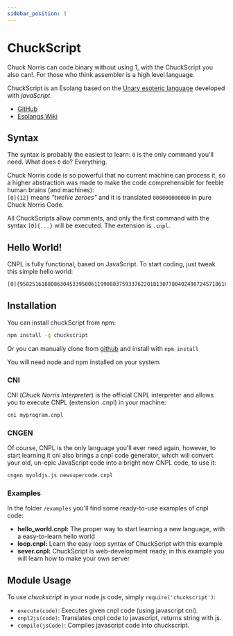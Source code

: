 ```yaml
---
sidebar_position: 3
---
```


# ChuckScript

Chuck Norris can code binary without using 1, with the ChuckScript you also can!. For those who think assembler is a high level language.

ChuckScript is an Esolang based on the [Unary esoteric language](https://esolangs.org/wiki/Unary) developed with _javaScript_.

-   [GitHub](https://github.com/angrykoala/chuckscript)
-   [Esolangs Wiki](https://esolangs.org/wiki/ChuckScript)

## Syntax

The syntax is probably the easiest to learn: `0` is the only command you'll need. What does `0` do? Everything.

Chuck Norris code is so powerful that no current machine can process it, so a higher abstraction was made to make the code comprehensible for feeble human brains (and machines):  
`[0]{12}` means _"twelve zeroes"_ and it is translated `000000000000` in pure Chuck Norris Code.

All ChuckScripts allow comments, and only the first command with the syntax `[0]{...}` will be executed. The extension is `.cnpl`.

## Hello World!

CNPL is fully functional, based on JavaScript. To start coding, just tweak this simple hello world:

```bash title="hello_world.cnpl"
[0]{9582516168086304533950061199088375933762201813077804024987245718616842}
```

## Installation

You can install chuckScript from npm:

```bash
npm install -g chuckscript
```

Or you can manually clone from [github](https://github.com/angrykoala/chuckscript) and install with `npm install`

You will need node and npm installed on your system

### CNI

CNI (_Chuck Norris Interpreter_) is the official CNPL interpreter and allows you to execute CNPL (extension .cnpl) in your machine:

```bash
cni myprogram.cnpl
```

### CNGEN

Of course, CNPL is the only language you'll ever need again, however, to start learning it cni also brings a cnpl code generator, which will convert your old, un-epic JavaScript code into a bright new CNPL code, to use it:

```bash
cngen myoldjs.js newsupercode.cnpl
```

### Examples

In the folder `/examples` you'll find some ready-to-use examples of cnpl code:

-   **hello_world.cnpl:** The proper way to start learning a new language, with a easy-to-learn hello world
-   **loop.cnpl:** Learn the easy loop syntax of ChuckScript with this example
-   **sever.cnpl:** ChuckScript is web-development ready, in this example you will learn how to make your own server

## Module Usage

To use _chuckscript_ in your node.js code, simply `require('chuckscript')`:

-   `execute(code)`: Executes given cnpl code (using javascript cni).
-   `cnpl2js(code)`: Translates cnpl code to javascript, returns string with js.
-   `compile(jsCode)`: Compiles javascript code into chuckscript.
